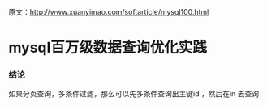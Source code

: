 
原文：<http://www.xuanyimao.com/softarticle/mysql100.html>

# mysql百万级数据查询优化实践

### 结论
如果分页查询，多条件过滤，那么可以先多条件查询出主键id ，然后在in 去查询
